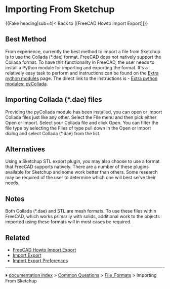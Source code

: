 # Importing From Sketchup
{{Fake heading|sub=4|< Back to [[FreeCAD Howto Import Export]]}}

## Best Method 

 

From experience, currently the best method to import a file from Sketchup is to use the Collada (\*.dae) format. FreeCAD does not natively support the Collada format. To have this functionality in FreeCAD, the user needs to install a Python module for importing and exporting the format. It\'s a relatively easy task to perform and instructions can be found on the [Extra python modules](Extra_python_modules.md) page. The direct link to the instructions is - [Extra python modules: pyCollada](http://www.freecadweb.org/wiki/index.php?title=Extra_python_modules#pyCollada).

## Importing Collada (\*.dae) files 

Providing the pyCollada module has been installed, you can open or import Collada files just like any other. Select the File menu and then pick either Open or Import. Select your Collada file and click Open. You can filter the file type by selecting the Files of type pull down in the Open or Import dialog and select Collada (\*.dae) from the list.

## Alternatives

Using a Sketchup STL export plugin, you may also choose to use a format that FreeCAD supports natively. There are a number of these plugins available for Sketchup and some work better than others. Some research may be required of the user to determine which one will best serve their needs.

## Notes

Both Collada (\*.dae) and STL are mesh formats. To use these files within FreeCAD, which works primarily with solids, additional work to the objects imported using these formats will in most cases be required.

## Related

-   [FreeCAD Howto Import Export](FreeCAD_Howto_Import_Export.md)
-   [Import Export](Import_Export.md)
-   [Import Export Preferences](Import_Export_Preferences.md)



---
⏵ [documentation index](../README.md) > [Common Questions](Category_Common%20Questions.md) > [File_Formats](Category_File_Formats.md) > Importing From Sketchup
